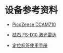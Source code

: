 # 设备参考资料

* [PicoZense DCAM710](https://www.picozense.com/cn/sdk.html)

* [砝石 FS-D10 激光雷达](http://www.faselase.com/chanpinshuomingshuxiazai.html)

* [定位标签使用手册](http://download.autolabor.com.cn/File/marvelmind_navigation_system_manual.pdf)
